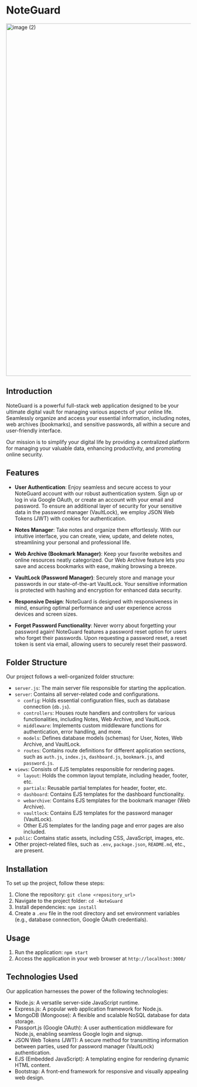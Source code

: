 #  NoteGuard


<img width="959" alt="image (2)" src="https://github.com/user-attachments/assets/7a3be271-d962-47dc-a3e0-cec37e33c073">

## Introduction

 NoteGuard is a powerful full-stack web application designed to be your ultimate digital vault for managing various aspects of your online life. Seamlessly organize and access your essential information, including notes, web archives (bookmarks), and sensitive passwords, all within a secure and user-friendly interface.

Our mission is to simplify your digital life by providing a centralized platform for managing your valuable data, enhancing productivity, and promoting online security.

## Features

- **User Authentication**: Enjoy seamless and secure access to your  NoteGuard account with our robust authentication system. Sign up or log in via Google OAuth, or create an account with your email and password. To ensure an additional layer of security for your sensitive data in the password manager (VaultLock), we employ JSON Web Tokens (JWT) with cookies for authentication.

- **Notes Manager**: Take notes and organize them effortlessly. With our intuitive interface, you can create, view, update, and delete notes, streamlining your personal and professional life.

- **Web Archive (Bookmark Manager)**: Keep your favorite websites and online resources neatly categorized. Our Web Archive feature lets you save and access bookmarks with ease, making browsing a breeze.

- **VaultLock (Password Manager)**: Securely store and manage your passwords in our state-of-the-art VaultLock. Your sensitive information is protected with hashing and encryption for enhanced data security.

- **Responsive Design**:  NoteGuard is designed with responsiveness in mind, ensuring optimal performance and user experience across devices and screen sizes.
- **Forget Password Functionality**: Never worry about forgetting your password again!  NoteGuard features a password reset option for users who forget their passwords. Upon requesting a password reset, a reset token is sent via email, allowing users to securely reset their password.

## Folder Structure

Our project follows a well-organized folder structure:

- `server.js`: The main server file responsible for starting the application.
- `server`: Contains all server-related code and configurations.
  - `config`: Holds essential configuration files, such as database connection (`db.js`).
  - `controllers`: Houses route handlers and controllers for various functionalities, including Notes, Web Archive, and VaultLock.
  - `middleware`: Implements custom middleware functions for authentication, error handling, and more.
  - `models`: Defines database models (schemas) for User, Notes, Web Archive, and VaultLock.
  - `routes`: Contains route definitions for different application sections, such as `auth.js`, `index.js`, `dashboard.js`, `bookmark.js`, and `password.js`.
- `views`: Consists of EJS templates responsible for rendering pages.
  - `layout`: Holds the common layout template, including header, footer, etc.
  - `partials`: Reusable partial templates for header, footer, etc.
  - `dashboard`: Contains EJS templates for the dashboard functionality.
  - `webarchive`: Contains EJS templates for the bookmark manager (Web Archive).
  - `vaultlock`: Contains EJS templates for the password manager (VaultLock).
  - Other EJS templates for the landing page and error pages are also included.
- `public`: Contains static assets, including CSS, JavaScript, images, etc.
- Other project-related files, such as `.env`, `package.json`, `README.md`, etc., are present.

## Installation

To set up the project, follow these steps:

1. Clone the repository: `git clone <repository_url>`
2. Navigate to the project folder: `cd -NoteGuard`
3. Install dependencies: `npm install`
4. Create a `.env` file in the root directory and set environment variables (e.g., database connection, Google OAuth credentials).

## Usage

1. Run the application: `npm start`
2. Access the application in your web browser at `http://localhost:3000/`

## Technologies Used

Our application harnesses the power of the following technologies:

- Node.js: A versatile server-side JavaScript runtime.
- Express.js: A popular web application framework for Node.js.
- MongoDB (Mongoose): A flexible and scalable NoSQL database for data storage.
- Passport.js (Google OAuth): A user authentication middleware for Node.js, enabling seamless Google login and signup.
- JSON Web Tokens (JWT): A secure method for transmitting information between parties, used for password manager (VaultLock) authentication.
- EJS (Embedded JavaScript): A templating engine for rendering dynamic HTML content.
- Bootstrap: A front-end framework for responsive and visually appealing web design.
